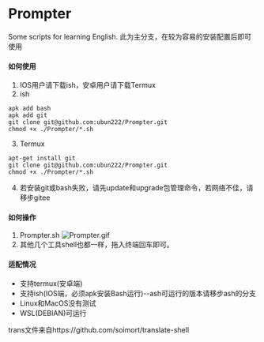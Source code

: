 # Prompter
Some scripts for learning English.
此为主分支，在较为容易的安装配置后即可使用
#### 如何使用
1. IOS用户请下载ish，安卓用户请下载Termux
2. ish
```
apk add bash
apk add git
git clone git@github.com:ubun222/Prompter.git
chmod +x ./Prompter/*.sh
```
3. Termux
```
apt-get install git
git clone git@github.com:ubun222/Prompter.git
chmod +x ./Prompter/*.sh
```
4. 若安装git或bash失败，请先update和upgrade包管理命令，若网络不佳，请移步gitee

#### 如何操作
1. Prompter.sh
![Prompter.gif](https://raw.githubusercontent.com/ubun222/Prompter/master/nothing/Prompter.gif)
2. 其他几个工具shell也都一样，拖入终端回车即可。

#### 适配情况
* 支持termux(安卓端)
* 支持ish(IOS端，必须apk安装Bash运行)--ash可运行的版本请移步ash的分支
* Linux和MacOS没有测试
* WSL(DEBIAN)可运行



trans文件来自https://github.com/soimort/translate-shell 